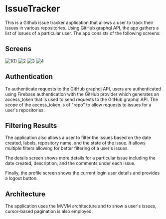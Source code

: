 # IssueTracker
This is a Github issue tracker application that allows a user to track their issues in various repositories. Using GitHub graphql API, the app gathers
a list of issues of a particular user. The app consists of the following screens:

## Screens

![1(1)](https://github.com/tedblair2/IssueTracker/assets/39332527/89104e83-9864-4f94-9df1-4414d3d7d0d8)  ![2](https://github.com/tedblair2/IssueTracker/assets/39332527/c1720194-08fe-430f-a0b1-bbfd6cbdfdd3)  ![3](https://github.com/tedblair2/IssueTracker/assets/39332527/90008c96-55e0-407a-9c65-c3f2a676f300)  ![4](https://github.com/tedblair2/IssueTracker/assets/39332527/ceb586a4-1ae8-4110-8532-2bb21baa00de)

## Authentication
To authenticate requests to the GitHub graphql API, users are authenticated using Firebase authentication with the GitHub provider which generates an access_token that is used to send requests to the GitHub graphql API. The scope of the access_token is of "repo" to allow requests to issues for a user's repositories.

## Filtering Results

The application also allows a user to filter the issues based on the date created, labels, repository name, and the state of the issue. It allows multiple filters
allowing for better filtering of a user's issues.

The details screen shows more details for a particular issue including the date created, description, and the comments under each issue.

Finally, the profile screen shows the current login user details and provides a logout button. 

## Architecture

The application uses the MVVM architecture and to show a user's issues, cursor-based pagination is also employed. 

